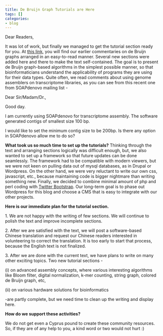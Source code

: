 ```yaml
---
title: De Bruijn Graph Tutorials are Here
tags: []
categories:
- blog
---
```

Dear Readers,
<!--more-->

It was lot of work, but finally we managed to get the tutorial section ready
for you. At [this link](http://www.homolog.us/Tutorials/index.php?p=1.1&s=1),
you will find our earlier commentaries on de Bruijn graphs arranged in an
easy-to-read manner. Several new sections were added here and there to make
the text self-contained. The goal is to present de Bruijn graph-based
algorithms in the simplest possible manner, so that bioinformaticians
understand the applicability of programs they are using for their data types.
Quite often, we read comments about using genome assemblers on transcriptome
libraries, as you can see from this recent one from SOAPdenovo mailing list -

>

Dear Sir/Madam/Dr.,

Good day.

I am currently using SOAPdenovo for transcriptome assembly. The software
generated contigs of smallest size 100 bp.

I would like to set the minimum contig size to be 200bp. Is there any option
in SOAPdenovo allow me to do so?

**What took us so much time to set up the tutorials?** Thinking through the text and arranging sections logically was difficult enough, but, we also wanted to set up a framework so that future updates can be done seamlessly. The framework had to be compatible with modern viewers, but we were not keen on pulling data out of mysql databases, as in Drupal or Wordpress. On the other hand, we were very reluctant to write our own css, javascript, etc., because maintaining code is bigger nightmare than writing something new. Finally, we decided to combine minimal amount of php and perl coding with [Twitter Bootstrap](http://twitter.github.com/bootstrap/). Our long-term goal is to phase out Wordpress for this blog and choose a CMS that is easy to integrate with our other projects. 

**Here is our immediate plan for the tutorial section.**

1\. We are not happy with the writing of few sections. We will continue to
polish the text and improve incomplete sections.

2\. After we are satisfied with the text, we will post a software-based
Chinese translation and request our Chinese readers interested in volunteering
to correct the translation. It is too early to start that process, because the
English text is not finalized.

3\. After we are done with the current text, we have plans to write on many
other exciting topics. Two new tutorial sections -

(i) on advanced assembly concepts, where various interesting algorithms like
Bloom filter, digital normalization, k-mer counting, string graph, colored de
Bruijn graph, etc,

(ii) on various hardware solutions for bioinformatics

-are partly complete, but we need time to clean up the writing and display here. 

**How do we support these activities?**

We do not get even a Cyprus pound to create these community resources. So, if
they are of any help to you, a kind word or two would not hurt :)

